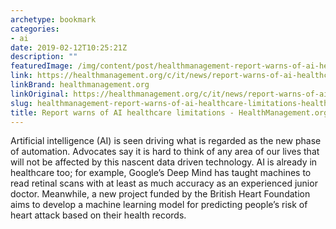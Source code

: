 ```yaml
---
archetype: bookmark
categories:
- ai
date: 2019-02-12T10:25:21Z
description: ""
featuredImage: /img/content/post/healthmanagement-report-warns-of-ai-healthcare-limitations-healthmanagement-org.jpg
link: https://healthmanagement.org/c/it/news/report-warns-of-ai-healthcare-limitations
linkBrand: healthmanagement.org
linkOriginal: https://healthmanagement.org/c/it/news/report-warns-of-ai-healthcare-limitations
slug: healthmanagement-report-warns-of-ai-healthcare-limitations-healthmanagement-org
title: Report warns of AI healthcare limitations - HealthManagement.org
---
```

Artificial intelligence (AI) is seen driving what is regarded as the new phase of automation. Advocates say it is hard to think of any area of our lives that will not be affected by this nascent data driven technology. AI is already in healthcare too; for example, Google’s Deep Mind has taught machines to read retinal scans with at least as much accuracy as an experienced junior doctor. Meanwhile, a new project funded by the British Heart Foundation aims to develop a machine learning model for predicting people’s risk of heart attack based on their health records. 
